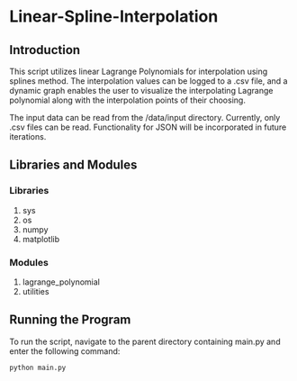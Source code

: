# Linear-Spline-Interpolation

## Introduction
This script utilizes linear Lagrange Polynomials for interpolation using splines method. The interpolation values can be logged to a .csv file, and a dynamic graph enables the user to visualize the interpolating Lagrange polynomial along with the interpolation points of their choosing. 

The input data can be read from the /data/input directory. Currently, only .csv files can be read. Functionality for JSON will be incorporated in future iterations.

## Libraries and Modules
### Libraries
1. sys
2. os
3. numpy
4. matplotlib

### Modules
1. lagrange_polynomial
2. utilities

## Running the Program
To run the script, navigate to the parent directory containing main.py and enter the following command:

	python main.py



